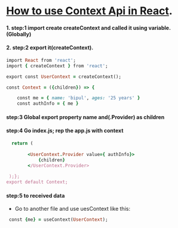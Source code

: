 # [How to use Context Api in React](https://reactjs.org/docs/context.html).

 #### 1. step:1 import create createContext and called it using variable.(Globally)
 #### 2. step:2 export it(createContext).

```ruby
import React from 'react';
import { createContext } from 'react';

export const UserContext = createContext();

const Context = ({children}) => {

    const me = { name: 'bipul', ages: '25 years' }
    const authInfo = { me }
```


#### step:3 Global export property name and(.Provider) as children
#### step:4 Go index.js; rep the app.js with context 
```ruby
  return (
  
        <UserContext.Provider value={ authInfo}>
            {children}
        </UserContext.Provider> 
        
 );};
export default Context;
```

#### step:5 to received data
* Go to another file and use uesContext like this:
```ruby
 const {me} = useContext(UserContext);
 
 ```
